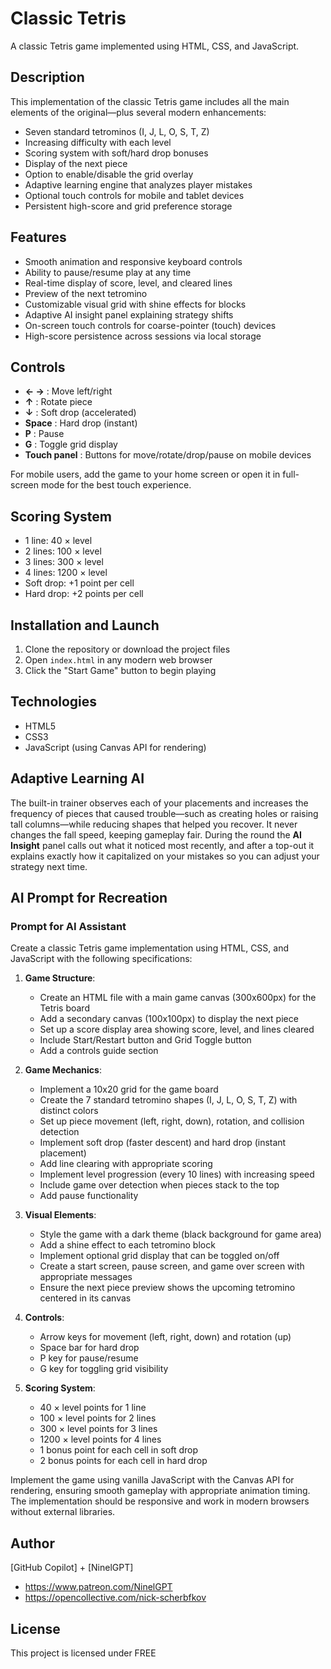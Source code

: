 # Classic Tetris

A classic Tetris game implemented using HTML, CSS, and JavaScript.

## Description

This implementation of the classic Tetris game includes all the main elements of the original—plus several modern enhancements:
- Seven standard tetrominos (I, J, L, O, S, T, Z)
- Increasing difficulty with each level
- Scoring system with soft/hard drop bonuses
- Display of the next piece
- Option to enable/disable the grid overlay
- Adaptive learning engine that analyzes player mistakes
- Optional touch controls for mobile and tablet devices
- Persistent high-score and grid preference storage

## Features

- Smooth animation and responsive keyboard controls
- Ability to pause/resume play at any time
- Real-time display of score, level, and cleared lines
- Preview of the next tetromino
- Customizable visual grid with shine effects for blocks
- Adaptive AI insight panel explaining strategy shifts
- On-screen touch controls for coarse-pointer (touch) devices
- High-score persistence across sessions via local storage

## Controls

- **← →** : Move left/right
- **↑** : Rotate piece
- **↓** : Soft drop (accelerated)
- **Space** : Hard drop (instant)
- **P** : Pause
- **G** : Toggle grid display
- **Touch panel** : Buttons for move/rotate/drop/pause on mobile devices

For mobile users, add the game to your home screen or open it in full-screen mode for the best touch experience.

## Scoring System

- 1 line: 40 × level
- 2 lines: 100 × level
- 3 lines: 300 × level
- 4 lines: 1200 × level
- Soft drop: +1 point per cell
- Hard drop: +2 points per cell

## Installation and Launch

1. Clone the repository or download the project files
2. Open `index.html` in any modern web browser
3. Click the "Start Game" button to begin playing

## Technologies

- HTML5
- CSS3
- JavaScript (using Canvas API for rendering)

## Adaptive Learning AI

The built-in trainer observes each of your placements and increases the frequency of pieces that caused trouble—such as creating holes or raising tall columns—while reducing shapes that helped you recover. It never changes the fall speed, keeping gameplay fair. During the round the **AI Insight** panel calls out what it noticed most recently, and after a top-out it explains exactly how it capitalized on your mistakes so you can adjust your strategy next time.

## AI Prompt for Recreation

### Prompt for AI Assistant

Create a classic Tetris game implementation using HTML, CSS, and JavaScript with the following specifications:

1. **Game Structure**:
   - Create an HTML file with a main game canvas (300x600px) for the Tetris board
   - Add a secondary canvas (100x100px) to display the next piece
   - Set up a score display area showing score, level, and lines cleared
   - Include Start/Restart button and Grid Toggle button
   - Add a controls guide section

2. **Game Mechanics**:
   - Implement a 10x20 grid for the game board
   - Create the 7 standard tetromino shapes (I, J, L, O, S, T, Z) with distinct colors
   - Set up piece movement (left, right, down), rotation, and collision detection
   - Implement soft drop (faster descent) and hard drop (instant placement)
   - Add line clearing with appropriate scoring
   - Implement level progression (every 10 lines) with increasing speed
   - Include game over detection when pieces stack to the top
   - Add pause functionality

3. **Visual Elements**:
   - Style the game with a dark theme (black background for game area)
   - Add a shine effect to each tetromino block
   - Implement optional grid display that can be toggled on/off
   - Create a start screen, pause screen, and game over screen with appropriate messages
   - Ensure the next piece preview shows the upcoming tetromino centered in its canvas

4. **Controls**:
   - Arrow keys for movement (left, right, down) and rotation (up)
   - Space bar for hard drop
   - P key for pause/resume
   - G key for toggling grid visibility

5. **Scoring System**:
   - 40 × level points for 1 line
   - 100 × level points for 2 lines
   - 300 × level points for 3 lines
   - 1200 × level points for 4 lines
   - 1 bonus point for each cell in soft drop
   - 2 bonus points for each cell in hard drop

Implement the game using vanilla JavaScript with the Canvas API for rendering, ensuring smooth gameplay with appropriate animation timing. The implementation should be responsive and work in modern browsers without external libraries.

## Author

[GitHub Copilot] + [NinelGPT]

  - https://www.patreon.com/NinelGPT
  - https://opencollective.com/nick-scherbfkov

## License

This project is licensed under FREE
